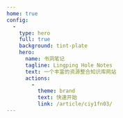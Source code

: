 ```yaml
---
home: true
config:
  -
    type: hero
    full: true
    background: tint-plate
    hero:
      name: 书洞笔记
      tagline: Lingping Hole Notes
      text: 一个丰富的资源整合知识库网站
      actions:
        -
          theme: brand
          text: 快速开始
          link: /article/ciy1fn03/
---
```

